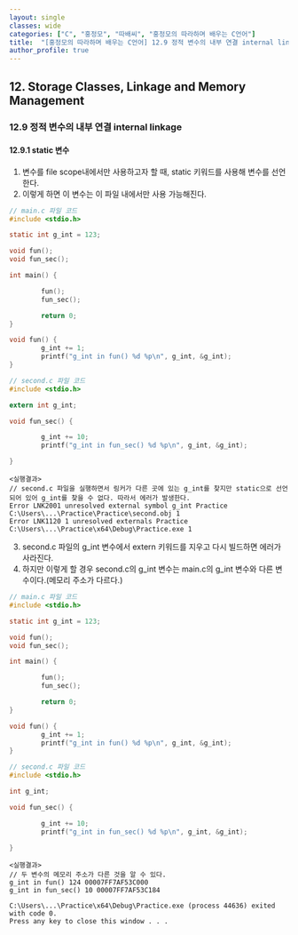 ```yaml
---
layout: single
classes: wide
categories: ["C", "홍정모", "따배씨", "홍정모의 따라하며 배우는 C언어"]
title:  "[홍정모의 따라하며 배우는 C언어] 12.9 정적 변수의 내부 연결 internal linkage"
author_profile: true
---
```


## 12. Storage Classes, Linkage and Memory Management

### 12.9 정적 변수의 내부 연결 internal linkage

#### 12.9.1 static 변수

1. 변수를 file scope내에서만 사용하고자 할 때, static 키워드를 사용해 변수를 선언한다.
2. 이렇게 하면 이 변수는 이 파일 내에서만 사용 가능해진다.

```c
// main.c 파일 코드
#include <stdio.h>

static int g_int = 123;

void fun();
void fun_sec();

int main() {

        fun();
        fun_sec();

        return 0;
}

void fun() {
        g_int += 1;
        printf("g_int in fun() %d %p\n", g_int, &g_int);
}
```
```c
// second.c 파일 코드
#include <stdio.h>

extern int g_int;

void fun_sec() {

        g_int += 10;
        printf("g_int in fun_sec() %d %p\n", g_int, &g_int);

}
```
```
<실행결과>
// second.c 파일을 실행하면서 링커가 다른 곳에 있는 g_int를 찾지만 static으로 선언되어 있어 g_int를 찾을 수 없다. 따라서 에러가 발생한다. 
Error LNK2001 unresolved external symbol g_int Practice C:\Users\...\Practice\Practice\second.obj 1	
Error LNK1120 1 unresolved externals Practice C:\Users\...\Practice\x64\Debug\Practice.exe 1	
```

3. second.c 파일의 g_int 변수에서 extern 키워드를 지우고 다시 빌드하면 에러가 사라진다.
4. 하지만 이렇게 할 경우 second.c의 g_int 변수는 main.c의 g_int 변수와 다른 변수이다.(메모리 주소가 다르다.)

```c
// main.c 파일 코드
#include <stdio.h>

static int g_int = 123;

void fun();
void fun_sec();

int main() {

        fun();
        fun_sec();

        return 0;
}

void fun() {
        g_int += 1;
        printf("g_int in fun() %d %p\n", g_int, &g_int);
}
```
```c
// second.c 파일 코드
#include <stdio.h>

int g_int;

void fun_sec() {

        g_int += 10;
        printf("g_int in fun_sec() %d %p\n", g_int, &g_int);

}
```
```
<실행결과>
// 두 변수의 메모리 주소가 다른 것을 알 수 있다.
g_int in fun() 124 00007FF7AF53C000
g_int in fun_sec() 10 00007FF7AF53C184

C:\Users\...\Practice\x64\Debug\Practice.exe (process 44636) exited with code 0.
Press any key to close this window . . .
```



